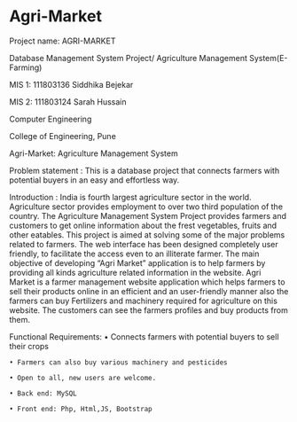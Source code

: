 # Agri-Market
Project name: AGRI-MARKET

Database Management System Project/ Agriculture Management System(E-Farming)

MIS 1: 111803136 Siddhika Bejekar

MIS 2: 111803124 Sarah Hussain 

Computer Engineering

College of Engineering, Pune

Agri-Market: Agriculture Management System

Problem statement : 
	This is a database project that connects farmers with potential buyers in an easy and effortless way.

Introduction :
	India is fourth largest agriculture sector in the world. Agriculture sector provides employment to over two third population of the country. The Agriculture Management System Project provides farmers and customers to get online information about the frest vegetables, fruits and other eatables. This project is aimed at solving some of the major problems related to farmers. The web interface has been designed completely user friendly, to facilitate the access even to an illiterate farmer.
	The main objective of developing “Agri Market” application is to help farmers by providing all kinds agriculture related information in the website. Agri Market is a farmer management website application which helps farmers to sell their products online in an efficient and an user-friendly manner also the farmers can buy Fertilizers and machinery required for agriculture on this website. The customers can see the farmers profiles and buy products from them.
  
Functional Requirements: 
    • Connects farmers with potential buyers to sell their crops
    
    • Farmers can also buy various machinery and pesticides
    
    • Open to all, new users are welcome.
    
    • Back end: MySQL
    
    • Front end: Php, Html,JS, Bootstrap
   
